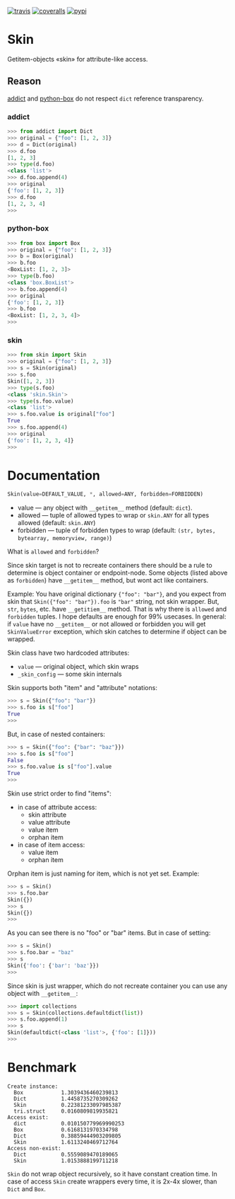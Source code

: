 [![travis](https://img.shields.io/travis/pohmelie/skin.svg)](https://travis-ci.org/pohmelie/skin)
[![coveralls](https://img.shields.io/coveralls/pohmelie/skin.svg)](https://coveralls.io/github/pohmelie/skin)
[![pypi](https://img.shields.io/pypi/v/skin.svg)](https://pypi.python.org/pypi/skin)

# Skin
Getitem-objects «skin» for attribute-like access.

## Reason
[addict](https://github.com/mewwts/addict) and [python-box](https://github.com/cdgriffith/Box) do not respect `dict` reference transparency.
### addict
``` python
>>> from addict import Dict
>>> original = {"foo": [1, 2, 3]}
>>> d = Dict(original)
>>> d.foo
[1, 2, 3]
>>> type(d.foo)
<class 'list'>
>>> d.foo.append(4)
>>> original
{'foo': [1, 2, 3]}
>>> d.foo
[1, 2, 3, 4]
>>>
```
### python-box
``` python
>>> from box import Box
>>> original = {"foo": [1, 2, 3]}
>>> b = Box(original)
>>> b.foo
<BoxList: [1, 2, 3]>
>>> type(b.foo)
<class 'box.BoxList'>
>>> b.foo.append(4)
>>> original
{'foo': [1, 2, 3]}
>>> b.foo
<BoxList: [1, 2, 3, 4]>
>>>
```
### skin
``` python
>>> from skin import Skin
>>> original = {"foo": [1, 2, 3]}
>>> s = Skin(original)
>>> s.foo
Skin([1, 2, 3])
>>> type(s.foo)
<class 'skin.Skin'>
>>> type(s.foo.value)
<class 'list'>
>>> s.foo.value is original["foo"]
True
>>> s.foo.append(4)
>>> original
{'foo': [1, 2, 3, 4]}
>>>
```
# Documentation
``` python
Skin(value=DEFAULT_VALUE, *, allowed=ANY, forbidden=FORBIDDEN)
```
* value — any object with `__getitem__` method (default: `dict`).
* allowed — tuple of allowed types to wrap or `skin.ANY` for all types allowed (default: `skin.ANY`)
* forbidden — tuple of forbidden types to wrap (default: `(str, bytes, bytearray, memoryview, range)`)

What is `allowed` and `forbidden`?

Since skin target is not to recreate containers there should be a rule to determine is object container or endpoint-node. Some objects (listed above as `forbidden`) have `__getitem__` method, but wont act like containers.

Example:
You have original dictionary `{"foo": "bar"}`, and you expect from skin that `Skin({"foo": "bar"}).foo` is `"bar"` string, not skin wrapper. But, `str`, `bytes`, etc. have `__getitiem__` method. That is why there is `allowed` and `forbidden` tuples. I hope defaults are enough for 99% usecases.
In general: if `value` have no `__getitem__` or not allowed or forbidden you will get `SkinValueError` exception, which skin catches to determine if object can be wrapped.

Skin class have two hardcoded attributes:
* `value` — original object, which skin wraps
* `_skin_config` — some skin internals

Skin supports both "item" and "attribute" notations:
``` python
>>> s = Skin({"foo": "bar"})
>>> s.foo is s["foo"]
True
>>>
```
But, in case of nested containers:
``` python
>>> s = Skin({"foo": {"bar": "baz"}})
>>> s.foo is s["foo"]
False
>>> s.foo.value is s["foo"].value
True
>>>
```
Skin use strict order to find "items":
* in case of attribute access:
    * skin attribute
    * value attribute
    * value item
    * orphan item
* in case of item access:
    * value item
    * orphan item

Orphan item is just naming for item, which is not yet set. Example:
``` python
>>> s = Skin()
>>> s.foo.bar
Skin({})
>>> s
Skin({})
>>>
```

As you can see there is no "foo" or "bar" items. But in case of setting:
``` python
>>> s = Skin()
>>> s.foo.bar = "baz"
>>> s
Skin({'foo': {'bar': 'baz'}})
>>>
```
Since skin is just wrapper, which do not recreate container you can use any object with `__getitem__`:
``` python
>>> import collections
>>> s = Skin(collections.defaultdict(list))
>>> s.foo.append(1)
>>> s
Skin(defaultdict(<class 'list'>, {'foo': [1]}))
>>>
```

# Benchmark
``` text
Create instance:
  Box            1.3039436460239813
  Dict           1.4458735270309262
  Skin           0.22381233097985387
  tri.struct     0.0160809819935821
Access exist:
  dict           0.010150779969990253
  Box            0.6168131970334798
  Dict           0.38859444903209805
  Skin           1.6113240469712764
Access non-exist:
  Dict           0.5559089470189065
  Skin           1.0153888199711218
```
`Skin` do not wrap object recursively, so it have constant creation time. In case of access `Skin` create wrappers every time, it is 2x-4x slower, than `Dict` and `Box`.
